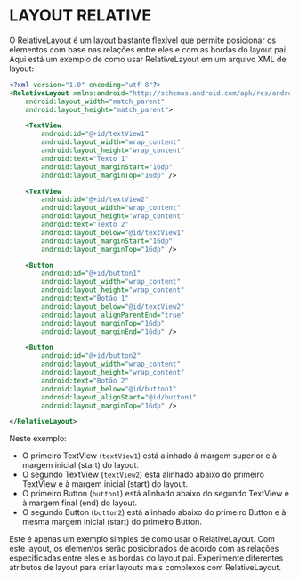 # LAYOUT RELATIVE
O RelativeLayout é um layout bastante flexível que permite posicionar os elementos com base nas relações entre eles e com as bordas do layout pai. Aqui está um exemplo de como usar RelativeLayout em um arquivo XML de layout:

```xml
<?xml version="1.0" encoding="utf-8"?>
<RelativeLayout xmlns:android="http://schemas.android.com/apk/res/android"
    android:layout_width="match_parent"
    android:layout_height="match_parent">

    <TextView
        android:id="@+id/textView1"
        android:layout_width="wrap_content"
        android:layout_height="wrap_content"
        android:text="Texto 1"
        android:layout_marginStart="16dp"
        android:layout_marginTop="16dp" />

    <TextView
        android:id="@+id/textView2"
        android:layout_width="wrap_content"
        android:layout_height="wrap_content"
        android:text="Texto 2"
        android:layout_below="@id/textView1"
        android:layout_marginStart="16dp"
        android:layout_marginTop="16dp" />

    <Button
        android:id="@+id/button1"
        android:layout_width="wrap_content"
        android:layout_height="wrap_content"
        android:text="Botão 1"
        android:layout_below="@id/textView2"
        android:layout_alignParentEnd="true"
        android:layout_marginTop="16dp"
        android:layout_marginEnd="16dp" />

    <Button
        android:id="@+id/button2"
        android:layout_width="wrap_content"
        android:layout_height="wrap_content"
        android:text="Botão 2"
        android:layout_below="@id/button1"
        android:layout_alignStart="@id/button1"
        android:layout_marginTop="16dp" />

</RelativeLayout>
```

Neste exemplo:
- O primeiro TextView (`textView1`) está alinhado à margem superior e à margem inicial (start) do layout.
- O segundo TextView (`textView2`) está alinhado abaixo do primeiro TextView e à margem inicial (start) do layout.
- O primeiro Button (`button1`) está alinhado abaixo do segundo TextView e à margem final (end) do layout.
- O segundo Button (`button2`) está alinhado abaixo do primeiro Button e à mesma margem inicial (start) do primeiro Button.

Este é apenas um exemplo simples de como usar o RelativeLayout. Com este layout, os elementos serão posicionados de acordo com as relações especificadas entre eles e as bordas do layout pai. Experimente diferentes atributos de layout para criar layouts mais complexos com RelativeLayout.